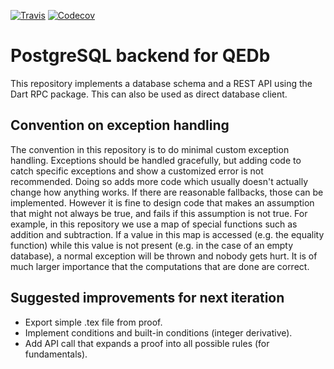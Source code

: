 [![Travis](https://img.shields.io/travis/qedb/qedb.svg)](https://travis-ci.org/qedb/qedb)
[![Codecov](https://img.shields.io/codecov/c/github/qedb/qedb.svg)](https://codecov.io/gh/qedb/qedb)

PostgreSQL backend for QEDb
===========================
This repository implements a database schema and a REST API using the Dart RPC
package. This can also be used as direct database client.

## Convention on exception handling

The convention in this repository is to do minimal custom exception handling.
Exceptions should be handled gracefully, but adding code to catch specific
exceptions and show a customized error is not recommended. Doing so adds more
code which usually doesn't actually change how anything works. If there are
reasonable fallbacks, those can be implemented. However it is fine to design
code that makes an assumption that might not always be true, and fails if this
assumption is not true. For example, in this repository we use a map of special
functions such as addition and subtraction. If a value in this map is accessed
(e.g. the equality function) while this value is not present (e.g. in the case
of an empty database), a normal exception will be thrown and nobody gets hurt.
It is of much larger importance that the computations that are done are correct.

## Suggested improvements for next iteration

+ Export simple .tex file from proof.
+ Implement conditions and built-in conditions (integer derivative).
+ Add API call that expands a proof into all possible rules (for fundamentals).

